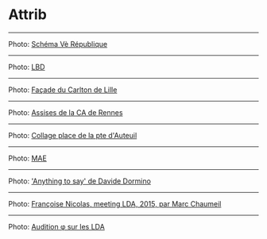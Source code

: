 # Attrib

---
Photo: [Schéma Vè République](https://fr.wikipedia.org/wiki/Assembl%C3%A9e_nationale_(France)#/media/Fichier:Schema_pouvoirs_Ve_republique_France-vec-final_form-ok.svg)

---
Photo: [LBD](https://upload.wikimedia.org/wikipedia/commons/c/c2/Alternative_libertaire_mensuel_(24559402402)_(cropped).jpg)

---
Photo: [Façade du Carlton de Lille](https://commons.wikimedia.org/wiki/File:Bellefa%C3%A7adecarlton.jpg)

---
Photo: [Assises de la CA de Rennes](https://fr.wikipedia.org/wiki/Cour_d'assises_(France)#/media/Fichier:Parlement_de_Bretagne_-_Salle_des_Assises_1.jpg)

---
Photo: [Collage place de la pte d'Auteuil](https://fr.wikipedia.org/wiki/Affaire_Sarah_Halimi#/media/Fichier:Collage_Sarah_Halimi,_place_de_la_Porte-d'Auteuil,_Paris_16e.jpg)

---
Photo: [MAE](https://commons.wikimedia.org/w/index.php?curid=17776637)

---
Photo: ['Anything to say' de Davide Dormino](http://davidedormino.com/2015/05/27/anything-to-say-a-monument-to-courage/#jp-carousel-532)

---
Photo: [Françoise Nicolas, meeting LDA, 2015, par Marc Chaumeil](https://www.liberation.fr/resizer/Ygw6gn4dOU3szIG7zi8ZbVTAkFM=/800x0/filters:format(jpg):quality(70)/cloudfront-eu-central-1.images.arcpublishing.com/liberation/6LH7K6MIGVT62DR63VG463FTWM.jpg)

---
Photo: [Audition φ sur les LDA](https://github.com/francoise-nicolas/audition-phi)
